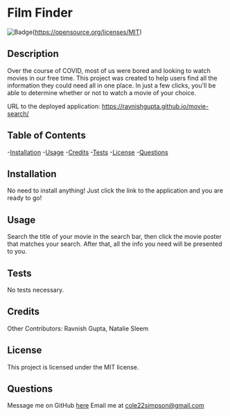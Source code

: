 
  # Film Finder

  ![Badge](https://img.shields.io/badge/License-MIT-red.svg)(https://opensource.org/licenses/MIT)

  ## Description

  Over the course of COVID, most of us were bored and looking to watch movies in our free time. This project was created to help users find all the information they could need all in one place. In just a few clicks, you'll be able to determine whether or not to watch a movie of your choice.

  URL to the deployed application: https://ravnishgupta.github.io/movie-search/

  ## Table of Contents

  -[Installation](#installation)
  -[Usage](#usage)
  -[Credits](#credits)
  -[Tests](#tests)
  -[License](#license)
  -[Questions](#questions)

  ## Installation

  No need to install anything! Just click the link to the application and you are ready to go!

  ## Usage

  Search the title of your movie in the search bar, then click the movie poster that matches your search. After that, all the info you need will be presented to you.

  ## Tests

  No tests necessary.

  ## Credits

  Other Contributors: Ravnish Gupta, Natalie Sleem

  ## License

  This project is licensed under the MIT license.

  ## Questions

  Message me on GitHub [here](github.com/cole22simpson)
  Email me at cole22simpson@gmail.com


